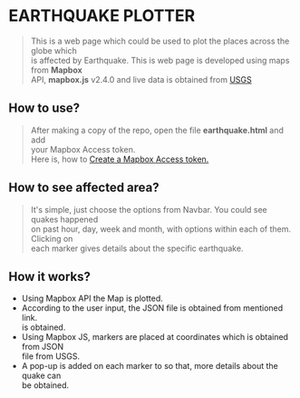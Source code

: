 # EARTHQUAKE PLOTTER #

>This is a web page which could be used to plot the places across the globe which  
is affected by Earthquake. This is web page is developed using maps from **Mapbox**  
API, **mapbox.js** v2.4.0 and live data is obtained from [USGS](http://earthquake.usgs.gov/earthquakes/feed/v1.0/geojson.php "Earthquake Hazards Program")  

## How to use? ##
> After making a copy of the repo, open the file **earthquake.html** and add  
your Mapbox Access token.  
> Here is, how to [Create a Mapbox Access token.](https://www.mapbox.com/help/create-api-access-token/ "Mapbox Access token")



## How to see affected area? ##
> It's simple, just choose the options from Navbar. You could see quakes happened  
on past hour, day, week and month, with options within each of them. Clicking on  
each marker gives details about the specific earthquake.  

## How it works? ##
* Using Mapbox API the Map is plotted.  
* According to the user input, the JSON file is obtained from mentioned link.  
 is obtained.
* Using Mapbox JS, markers are placed at coordinates which is obtained from JSON  
file from USGS. 
* A pop-up is added on each marker to so that, more details about the quake can  
be obtained.

